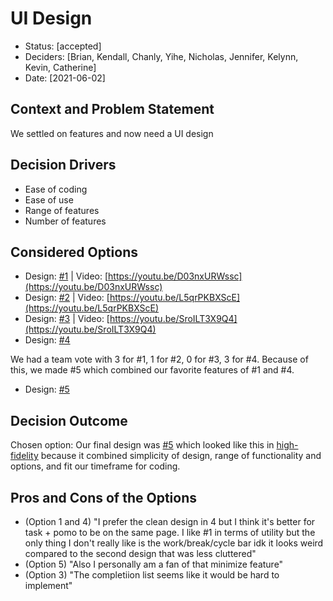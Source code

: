 # UI Design

* Status: [accepted]
* Deciders: [Brian, Kendall, Chanly, Yihe, Nicholas, Jennifer, Kelynn, Kevin, Catherine]
* Date: [2021-06-02] 


## Context and Problem Statement

We settled on features and now need a UI design

## Decision Drivers <!-- optional -->

* Ease of coding
* Ease of use 
* Range of features
* Number of features


## Considered Options

* Design: [#1](img/design-option-1.png) | Video: [https://youtu.be/D03nxURWssc](https://youtu.be/D03nxURWssc)
* Design: [#2](img/design-option-2.png) | Video: [https://youtu.be/L5qrPKBXScE](https://youtu.be/L5qrPKBXScE)
* Design: [#3](img/design-option-3.png) | Video: [https://youtu.be/SroILT3X9Q4](https://youtu.be/SroILT3X9Q4)
* Design: [#4](img/design-option-4.png)

We had a team vote with 3 for #1, 1 for #2, 0 for #3, 3 for #4. Because of this, we made #5 which combined our favorite features of #1 and #4.
* Design: [#5](img/design-option-5.jpg)

## Decision Outcome

Chosen option: Our final design was [#5](img/design-option-4.png) which looked like this in [high-fidelity](img/final-design.png) because it combined simplicity of design, range of functionality and options, and fit our timeframe for coding.


## Pros and Cons of the Options 

* (Option 1 and 4) "I prefer the clean design in 4 but I think it's better for task + pomo to be on the same page. I like #1 in terms of utility but the only thing I don't really like is  the work/break/cycle bar idk it looks weird compared to the second design that was less cluttered"
* (Option 5) "Also I personally am a fan of that minimize feature"
* (Option 3) "The completiion list seems like it would be hard to implement"
